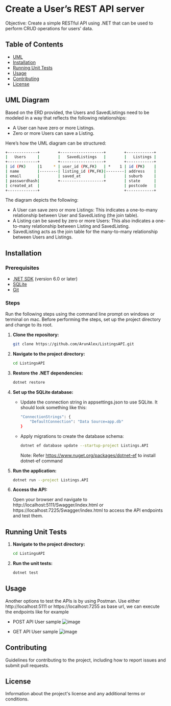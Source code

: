 # Create a User’s REST API server

Objective: Create a simple RESTful API using .NET that can be used to perform CRUD
operations for users' data.

## Table of Contents

- [UML](#uml-diagram)
- [Installation](#installation)
- [Running Unit Tests](#running-unit-tests)
- [Usage](#usage)
- [Contributing](#contributing)
- [License](#license)

## UML Diagram

Based on the ERD provided, the Users and SavedListings need to be modeled in a way that reflects the following relationships:

- A User can have zero or more Listings.
- Zero or more Users can save a Listing.

Here’s how the UML diagram can be structured:

```sh
+-------------+        +-------------------+        +------------+
|   Users     |        |   SavedListings   |        |   Listings |
+-------------+        +-------------------+        +------------+
| id (PK)     |1     * | user_id (PK,FK)   | *    1 | id (PK)    |
| name        |--------| listing_id (PK,FK)|--------| address    |
| email       |        | saved_at          |        | suburb     |
| passwordhash|        +-------------------+        | state      |
| created_at  |                                     | postcode   |
+-------------+                                     +------------+
```

The diagram depicts the following:
- A User can save zero or more Listings: This indicates a one-to-many relationship between User and SavedListing (the join table).
- A Listing can be saved by zero or more Users: This also indicates a one-to-many relationship between
Listing and SavedListing.
- SavedListing acts as the join table for the many-to-many relationship between Users and Listings.

## Installation

### Prerequisites

- [.NET SDK](https://dotnet.microsoft.com/download) (version 6.0 or later)
- [SQLite](https://www.sqlite.org/download.html)
- [Git](https://git-scm.com/)

### Steps
Run the following steps using the command line prompt on windows or terminal on mac. 
Before performing the steps, set up the project directory and change to its root.

1. **Clone the repository:**

   ```sh
   git clone https://github.com/ArunAlex/ListingsAPI.git
   ```
   
2. **Navigate to the project directory:**

   ```sh
   cd ListingsAPI
   ```
   
3. **Restore the .NET dependencies:**

   ```sh
   dotnet restore
   ```
   
4. **Set up the SQLite database:**

   - Update the connection string in appsettings.json to use SQLite. It should look something like this:
      ```sh
      "ConnectionStrings": {
          "DefaultConnection": "Data Source=app.db"
      }
      ```
   - Apply migrations to create the database schema:
     ```sh
     dotnet ef database update --startup-project Listings.API
     ```
     Note: Refer https://www.nuget.org/packages/dotnet-ef to install dotnet-ef command
     
 5. **Run the application:**

    ```sh
    dotnet run --project Listings.API
    ```
 6. **Access the API:**

    Open your browser and navigate to http://localhost:5111/Swagger/index.html or https://localhost:7225/Swagger/index.html to access the API endpoints and test them.

## Running Unit Tests

1. **Navigate to the project directory:**

   ```sh
   cd ListingsAPI

2. **Run the unit tests:**

   ```sh
   dotnet test

## Usage

Another options to test the APIs is by using Postman. Use either http://localhost:5111 or https://localhost:7255 as base url, we can execute the endpoints like for example

- POST API User sample
![image](https://github.com/user-attachments/assets/276d5f8a-e20f-404d-b24e-9358a5ec8aec)

- GET API User sample
![image](https://github.com/user-attachments/assets/d9b2043b-a96d-4b85-9dbb-6f09543b64fe)

## Contributing

Guidelines for contributing to the project, including how to report issues and submit pull requests.

## License

Information about the project's license and any additional terms or conditions.
